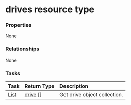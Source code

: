 # drives resource type



### Properties
None

### Relationships
None


### Tasks

| Task		   | Return Type	|Description|
|:---------------|:--------|:----------|
|[List](../api/drive_list.md) | [drive](drive.md) [] |Get drive object collection. |

<!-- uuid: 39425f66-add4-4061-a0d3-e1c25df8210d
2015-10-09 18:41:45 UTC -->